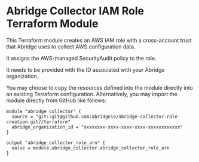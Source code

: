 # Abridge Collector IAM Role Terraform Module

This Terraform module creates an AWS IAM role with a cross-account trust
that Abridge uses to collect AWS configuration data.

It assigns the AWS-managed SecurityAudit policy to the role.

It needs to be provided with the ID associated with your Abridge organization.

You may choose to copy the resources defined into the module directly into
an existing Terraform configuration. Alternatively, you may import the module
directly from GitHub like follows:

    module "abridge_collector" {
      source = "git::git@github.com:abridgeio/abridge-collector-role-creation.git//terraform"
      abridge_organization_id = "xxxxxxxx-xxxx-xxxx-xxxx-xxxxxxxxxxxx"
    }

    output "abridge_collector_role_arn" {
      value = module.abridge_collector.abridge_collector_role_arn
    }
